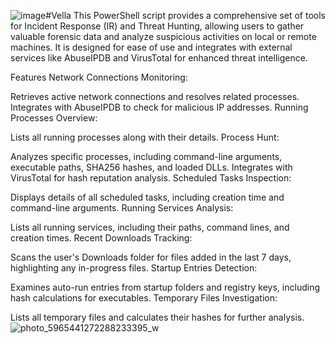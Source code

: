 ![image](https://github.com/user-attachments/assets/957e80d7-5234-4306-a8c0-09c31ff14fea)#Vella
This PowerShell script provides a comprehensive set of tools for Incident Response (IR) and Threat Hunting, allowing users to gather valuable forensic data and analyze suspicious activities on local or remote machines. It is designed for ease of use and integrates with external services like AbuseIPDB and VirusTotal for enhanced threat intelligence.

Features
Network Connections Monitoring:

Retrieves active network connections and resolves related processes.
Integrates with AbuseIPDB to check for malicious IP addresses.
Running Processes Overview:

Lists all running processes along with their details.
Process Hunt:

Analyzes specific processes, including command-line arguments, executable paths, SHA256 hashes, and loaded DLLs.
Integrates with VirusTotal for hash reputation analysis.
Scheduled Tasks Inspection:

Displays details of all scheduled tasks, including creation time and command-line arguments.
Running Services Analysis:

Lists all running services, including their paths, command lines, and creation times.
Recent Downloads Tracking:

Scans the user's Downloads folder for files added in the last 7 days, highlighting any in-progress files.
Startup Entries Detection:

Examines auto-run entries from startup folders and registry keys, including hash calculations for executables.
Temporary Files Investigation:

Lists all temporary files and calculates their hashes for further analysis.
![photo_5965441272288233395_w](https://github.com/user-attachments/assets/e62c7d85-6941-4d05-9622-f6f7ef995774)


